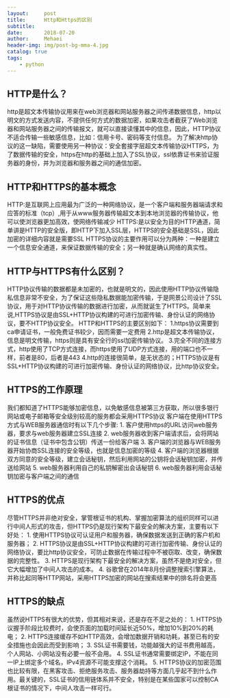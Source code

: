 ```yaml
---
layout:     post
title:      Http和Https的区别
subtitle:   
date:       2018-07-20
author:     Mehaei
header-img: img/post-bg-mma-4.jpg
catalog: true
tags:
    - python
---
```

## HTTP是什么？

http是超文本传输协议用来在web浏览器和网站服务器之间传递数据信息，http以明文的方式发送内容，不提供任何方式的数据加密，如果攻击者截获了Web浏览器和网站服务器之间的传输报文，就可以直接读懂其中的信息，因此，HTTP协议不适合传输一些敏感信息，比如：信用卡号、密码等支付信息。 为了解决http协议的这一缺陷，需要使用另一种协议：安全套接字层超文本传输协议HTTPS，为了数据传输的安全，https在http的基础上加入了SSL协议，ssl依靠证书来验证服务器的身份，并为浏览器和服务器之间的通信加密。

## <a name="t1"></a>HTTP和HTTPS的基本概念

HTTP:是互联网上应用最为广泛的一种网络协议，是一个客户端和服务器端请求和应答的标准（tcp）,用于从www服务器传输超文本到本地浏览器的传输协议，他可以使浏览器更加高效，使网络传输减少 HTTPS:是以安全为目的HTTP通道，简单讲是HTTP的安全版，即HTTP下加入SSL层，HTTPS的安全基础是SSL，因此加密的详细内容就是需要SSL HTTPS协议的主要作用可以分为两种：一种是建立一个信息安全通道，来保证数据传输的安全；另一种就是确认网络的真实性。

## <a name="t2"></a>HTTP与HTTPS有什么区别？

HTTP协议传输的数据都是未加密的，也就是明文的，因此使用HTTP协议传输隐私信息非常不安全，为了保证这些隐私数据能加密传输，于是网景公司设计了SSL协议，用于对HTTP协议传输的数据进行加密，从而就诞生了HTTPS。简单来说,HTTPS协议是由SSL+HTTP协议构建的可进行加密传输、身份认证的网络协议，要不HTTP协议安全。 HTTP和HTTPS的主要区别如下： 1.https协议需要到ca申请证书，一般免费证书较少，因而需要一定费用 2.http是超文本传输协议，信息是明文传输，https则是具有安全行的ssl加密传输协议。 3.完全不同的连接方式，http使用了TCP方式连接，而https使用了UDP方式连接，用的端口也不一样，前者是80，后者是443 4.http的连接很简单，是无状态的；HTTPS协议是有SSL+HTTP协议构建的可进行加密传输、身份认证的网络协议，比http协议安全。

## <a name="t3"></a>HTTPS的工作原理

我们都知道了HTTPS能够加密信息，以免敏感信息被第三方获取，所以很多银行网站或电子邮箱等安全级别较高的服务都会采用HTTPS协议 客户端在使用HTTPS方式与WEB服务器通信时有以下几个步骤: 1. 客户使用https的URL访问web服务器，要求与web服务器建立SSL连接 2. web服务器收到客户端请求后，会将网站的证书信息（证书中包含公钥）传送一份给客户端 3. 客户端的浏览器与WEB服务器开始协商SSL连接的安全等级，也就是信息加密的等级 4. 客户端的浏览器根据双方同意的安全等级，建立会话秘钥，然后利用网站的公钥将会话秘钥加密，并传送给网站 5. web服务器利用自己的私钥解密出会话秘钥 6. web服务器利用会话秘钥加密与客户端之间的通信

## <a name="t4"></a>HTTPS的优点

尽管HTTPS并非绝对安全，掌管根证书的机构、掌握加密算法的组织同样可以进行中间人形式的攻击，但HTTPS仍是现行架构下最安全的解决方案，主要有以下好处： 1. 使用HTTPS协议可认证用户和服务器，确保数据发送到正确的客户机和服务器； 2. HTTPS协议是由SSL+HTTP协议构建的可进行加密传输、身份认证的网络协议，要比http协议安全，可防止数据在传输过程中不被窃取、改变，确保数据的完整性。 3. HTTPS是现行架构下最安全的解决方案，虽然不是绝对安全，但它大幅增加了中间人攻击的成本。 4. 谷歌曾在2014年8月份调整搜索引擎算法，并称比起同等HTTP网站，采用HTTPS加密的网站在搜索结果中的排名将会更高

## <a name="t5"></a>HTTPS的缺点

虽然说HTTPS有很大的优势，但其相对来说，还是存在不足之处的： 1. HTTPS协议握手阶段比较费时，会使页面的加载时间延长近50%，增加10%到20%的耗电； 2. HTTPS连接缓存不如HTTP高效，会增加数据开销和功耗，甚至已有的安全措施也会因此而受到影响； 3. SSL证书需要钱，功能越强大的证书费用越高，个人网站、小网站没有必要一般不会用。 4. SSL证书通常需要绑定IP，不能在同一IP上绑定多个域名，IPv4资源不可能支撑这个消耗。 5. HTTPS协议的加密范围也比较有限，在黑客攻击、拒绝服务攻击、服务器劫持等方面几乎起不到什么作用。最关键的，SSL证书的信用链体系并不安全，特别是在某些国家可以控制CA根证书的情况下，中间人攻击一样可行。

